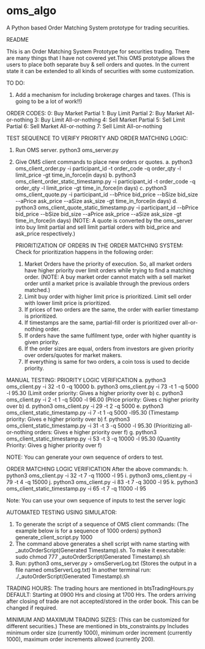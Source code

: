 # oms_algo
A Python based Order Matching System prototype for trading securities.

README

This is an Order Matching System Prototype for securities trading. There are many things that I have not covered yet.This OMS prototype allows the users to place both separate buy & sell orders and quotes. In the current state it can be extended to all kinds of securities with some customization.

TO DO:
1. Add a mechanism for including brokerage charges and taxes. (This is going to be a lot of work!!)

ORDER CODES:
0: Buy Market Partial
1: Buy Limit Partial
2: Buy Market All-or-nothing
3: Buy Limit All-or-nothing
4: Sell Market Partial
5: Sell Limit Partial
6: Sell Market All-or-nothing
7: Sell Limit All-or-nothing

TEST SEQUENCE TO VERIFY PRIORITY AND ORDER MATCHING LOGIC:
1. Run OMS server.
   python3 oms_server.py
2. Give OMS client commands to place new orders or quotes.
   a. python3 oms_client_order.py -i participant_id -t order_code -q order_qty -l limit_price -gt time_in_force(in days)
   b. python3 oms_client_order_static_timestamp.py -i participant_id -t order_code -q order_qty -l limit_price -gt time_in_force(in days)
   c. python3 oms_client_quote.py -i participant_id --bPrice bid_price --bSize bid_size --aPrice ask_price --aSize ask_size -gt time_in_force(in days)
   d. python3 oms_client_quote_static_timestamp.py -i participant_id --bPrice bid_price --bSize bid_size --aPrice ask_price --aSize ask_size -gt time_in_force(in days)
   (NOTE: A quote is converted by the oms_server into buy limit partial and sell limit partial orders with bid_price and ask_price respectively.)

   PRIORITIZATION OF ORDERS IN THE ORDER MATCHING SYSTEM: Check for prioritization happens in the following order:
   1. Market Orders have the priority of execution. So, all market orders have higher priority over limit orders while trying to find a matching order. (NOTE: A buy market order
   cannot match with a sell market order until a market price is available through the previous orders matched.)
   2. Limit buy order with higher limit price is prioritized. Limit sell order with lower limit price is prioritized.
   3. If prices of two orders are the same, the order with earlier timestamp is prioritized.
   4. If timestamps are the same, partial-fill order is prioritized over all-or-nothing order.
   5. If orders have the same fulfilment type, order with higher quantity is given priority.
   6. If the order sizes are equal, orders from investors are given priority over orders/quotes for market makers.
   7. If everything is same for two orders, a coin toss is used to decide priority. 
   
MANUAL TESTING:
   PRIORITY LOGIC VERIFICATION
   a. python3 oms_client.py -i 32 -t 0 -q 10000
   b. python3 oms_client.py -i 73 -t 1 -q 5000 -l 95.30 (Limit order priority: Gives a higher priority over b)
   c. python3 oms_client.py -i 2 -t 1 -q 5000 -l 96.00 (Price priority: Gives c higher priority over b) 
   d. python3 oms_client.py -i 29 -t 2 -q 5000
   e. python3 oms_client_static_timestamp.py -i 7 -t 1 -q 5000 -l95.30 (Timestamp priority: Gives e higher priority over b)
   f. python3 oms_client_static_timestamp.py -i 31 -t 3 -q 5000 -l 95.30 (Prioritizing all-or-nothing orders: Gives e higher priority over f)
   g. python3 oms_client_static_timestamp.py -i 53 -t 3 -q 10000 -l 95.30 (Quantity Priority: Gives g higher priority over f)

   NOTE: You can generate your own sequence of orders to test.  

   ORDER MATCHING LOGIC VERIFICATION
   After the above commands:
   h. python3 oms_client.py -i 32 -t 7 -q 11000 -l 95
   i. python3 oms_client.py -i 79 -t 4 -q 15000
   j. python3 oms_client.py -i 83 -t 7 -q 3000 -l 95
   k. python3 oms_client_static_timestamp.py -i 65 -t 7 -q 11000 -l 95

Note: You can use your own sequence of inputs to test the server logic

AUTOMATED TESTING USING SIMULATOR:	

1. To generate the script of a sequence of OMS client commands: (The example below is for a sequence of 1000 orders)
   python3 generate_client_script.py 1000
2. The command above generates a shell script with name starting with _autoOrderScript(Generated Timestamp).sh.
   To make it executable: sudo chmod 777 _autoOrderScript(Generated Timestamp).sh
3. Run: python3 oms_server.py > omsServerLog.txt (Stores the output in a file named omsServerLog.txt)
   In another terminal run: ./_autoOrderScript(Generated Timestamp).sh

TRADING HOURS:
The trading hours are mentioned in btsTradingHours.py
DEFAULT: Starting at 0900 Hrs and closing at 1700 Hrs.
The orders arriving after closing of trade are not accepted/stored in the order book. This can be changed if required.

MINIMUM AND MAXIMUM TRADING SIZES: (This can be customized for different securities.)
These are mentioned in bts_constraints.py
Includes minimum order size (currently 1000), minimum order increment (currently 1000), maximum order increments allowed (currently 200).
